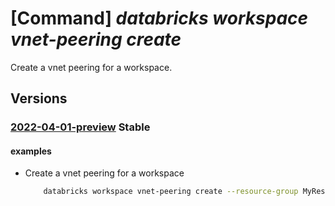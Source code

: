 # [Command] _databricks workspace vnet-peering create_

Create a vnet peering for a workspace.

## Versions

### [2022-04-01-preview](/Resources/mgmt-plane/L3N1YnNjcmlwdGlvbnMve30vcmVzb3VyY2Vncm91cHMve30vcHJvdmlkZXJzL21pY3Jvc29mdC5kYXRhYnJpY2tzL3dvcmtzcGFjZXMve30vdmlydHVhbG5ldHdvcmtwZWVyaW5ncy97fQ==/2022-04-01-preview.xml) **Stable**

<!-- mgmt-plane /subscriptions/{}/resourcegroups/{}/providers/microsoft.databricks/workspaces/{}/virtualnetworkpeerings/{} 2022-04-01-preview -->

#### examples

- Create a vnet peering for a workspace
    ```bash
        databricks workspace vnet-peering create --resource-group MyResourceGroup --workspace-name MyWorkspace -n MyPeering --remote-vnet /subscriptions/000000-0000-0000/resourceGroups/MyRG/providers/Microsoft.Network/virtualNetworks/MyVNet
    ```
